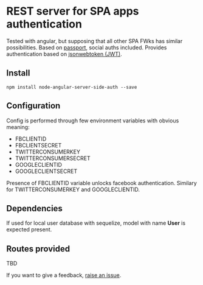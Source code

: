 
# REST server for SPA apps authentication

Tested with angular, but supposing that all other SPA FWks has similar possibilities.
Based on [passport](http://passportjs.org/), social auths included.
Provides authentication based on [jsonwebtoken (JWT)](http://jwt.io/).

## Install

	npm install node-angular-server-side-auth --save

## Configuration

Config is performed through few environment variables with obvious meaning:

- FBCLIENTID
- FBCLIENTSECRET
- TWITTERCONSUMERKEY
- TWITTERCONSUMERSECRET
- GOOGLECLIENTID
- GOOGLECLIENTSECRET
 
Presence of FBCLIENTID variable unlocks facebook authentication.
Similary for TWITTERCONSUMERKEY and GOOGLECLIENTID.

## Dependencies

If used for local user database with sequelize, model with name **User** is expected present.

## Routes provided

TBD

If you want to give a feedback, [raise an issue](https://github.com/vencax/node-angular-server-side-auth/issues).
